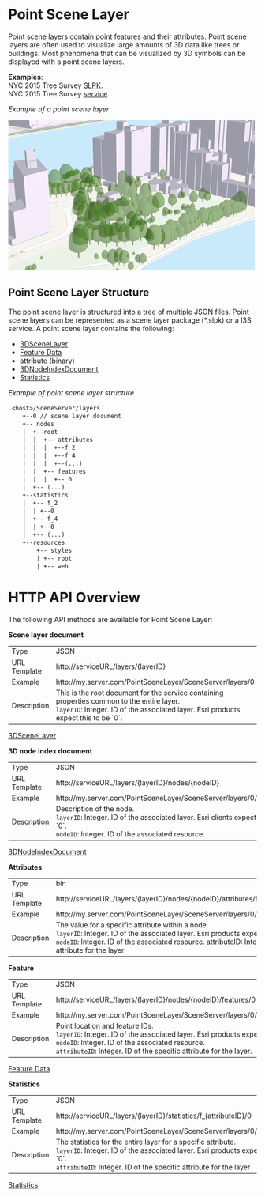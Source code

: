 # Point Scene Layer

Point scene layers contain point features and their attributes. Point scene layers are often used to visualize large amounts of 3D data like trees or buildings.  Most phenomena that can be visualized by 3D symbols can be displayed with a point scene layers.

**Examples**:<br />
NYC 2015 Tree Survey [SLPK](https://www.arcgis.com/home/item.html?id=7f3221f2984f49d89a9ef6d114d5f748).<br />
NYC 2015 Tree Survey [service](https://www.arcgis.com/home/item.html?id=7aba674fae86425694b21723d2680fa4).<br />

*Example of a point scene layer*

![Point Scene Layer](../img/PointSceneLayer.png)

## Point Scene Layer Structure
The point scene layer is structured into a tree of multiple JSON files. Point scene layers can be represented as a scene layer package (*.slpk) or a I3S service. A point scene layer contains the following:

- [3DSceneLayer](3DSceneLayer.psl.md)
- [Feature Data](featureData.cmn.md)
- attribute (binary)
- [3DNodeIndexDocument](3DNodeIndexDocument.cmn.md)
- [Statistics](statisticsInfo.cmn.md)

*Example of point scene layer structure*

```
.<host>/SceneServer/layers
	+--0 // scene layer document
	+-- nodes
	|  +--root
	|  |  +-- attributes
	|  |  |  +--f_2
	|  |  |  +--f_4
	|  |  |  +--(...)
	|  |  +-- features
	|  |  |  +-- 0
	|  +-- (...)
	+--statistics
	|  +-- f_2
	|  | +--0
	|  +-- f_4
	|  | +--0
	|  +-- (...)
	+--resources
	    +-- styles
	 	| +-- root
	 	| +-- web 
```
# HTTP API Overview

The following API methods are available for Point Scene Layer:

**Scene layer document**

<table>
<tr>
    <td>Type</td>
    <td>JSON</td>
</tr>
<tr>
    <td>URL Template</td>
    <td>http://serviceURL/layers/{layerID}</td>
</tr>
<tr>
    <td>Example</td>
    <td>http://my.server.com/PointSceneLayer/SceneServer/layers/0</td>
</tr>
<tr>
    <td>Description</td>
    <td>This is the root document for the service containing properties common to the entire layer.<br/>
    <code>layerID</code>: Integer. ID of the associated layer. Esri products expect this to be `0`.</td>
</tr>
</table>

[3DSceneLayer](3DSceneLayer.psl.md)

**3D node index document**

<table>
<tr>
    <td>Type</td>
    <td>JSON</td>
</tr>
<tr>
    <td>URL Template</td>
    <td>http://serviceURL/layers/{layerID}/nodes/{nodeID}</td>
</tr>
<tr>
    <td>Example</td>
    <td>http://my.server.com/PointSceneLayer/SceneServer/layers/0/nodes/98</td>
</tr>
<tr>
    <td>Description</td>
    <td>Description of the node.<br/>
    <code>layerID</code>: Integer. ID of the associated layer. Esri clients expect this to be `0`.<br/>
    <code>nodeID</code>: Integer. ID of the associated resource.</td>
</tr>
</table>

[3DNodeIndexDocument](3DNodeIndexDocument.cmn.md)

**Attributes**
<table>
<tr>
    <td>Type</td>
    <td>bin</td>
</tr>
<tr>
    <td>URL Template</td>
    <td>http://serviceURL/layers/{layerID}/nodes/{nodeID}/attributes/f_{attributeID}/0</td>
</tr>
<tr>
    <td>Example</td>
    <td>http://my.server.com/PointSceneLayer/SceneServer/layers/0/nodes/98/attributes/f_8/0 </td>
</tr>
<tr>
    <td>Description</td>
    <td>The value for a specific attribute within a node.<br/>
    <code>layerID</code>: Integer. ID of the associated layer. Esri products expect this to be `0`.<br/>
    <code>nodeID</code>: Integer. ID of the associated resource. attributeID: Integer. ID of the specific attribute for the layer. </td>
</tr>
</table>

**Feature**
<table>
<tr>
    <td>Type</td>
    <td>JSON</td>
</tr>
<tr>
    <td>URL Template</td>
    <td>http://serviceURL/layers/{layerID}/nodes/{nodeID}/features/0</td>
</tr>
<tr>
    <td>Example</td>
    <td>http://my.server.com/PointSceneLayer/SceneServer/layers/0/nodes/98/features/0 </td>
</tr>
<tr>
    <td>Description</td>
    <td>Point location and feature IDs.<br/>
    <code>layerID</code>: Integer. ID of the associated layer. Esri products expect this to be `0`.<br/>
    <code>nodeID</code>: Integer. ID of the associated resource.<br/>
    <code>attributeID</code>: Integer. ID of the specific attribute for the layer. </td>
</tr>
</table>

[Feature Data](featureData.cmn.md)

**Statistics**
<table>
<tr>
    <td>Type</td>
    <td>JSON</td>
</tr>
<tr>
    <td>URL Template</td>
    <td>http://serviceURL/layers/{layerID}/statistics/f_{attributeID}/0</td>
</tr>
<tr>
    <td>Example</td>
    <td> http://my.server.com/PointSceneLayer/SceneServer/layers/0/statistics/f_8/0  </td>
</tr>
<tr>
    <td>Description</td>
    <td>The statistics for the entire layer for a specific attribute.<br/>
    <code>layerID</code>: Integer. ID of the associated layer. Esri products expect this to be `0`.<br/>
    <code>attributeID</code>: Integer.  ID of the specific attribute for the layer</td>
</tr>
</table>

[Statistics](statisticsInfo.cmn.md)

